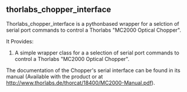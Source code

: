 ## thorlabs_chopper_interface

Thorlabs_chopper_interface is a pythonbased wrapper for a selction of serial port commands to control a Thorlabs "MC2000 Optical Chopper".

It Provides:

1. A simple wrapper class for a a selection of serial port commands to control a Thorlabs "MC2000 Optical Chopper".

The documentation of the Chopper's serial interface can be found in its manual (Available with the product or at http://www.thorlabs.de/thorcat/18400/MC2000-Manual.pdf).

